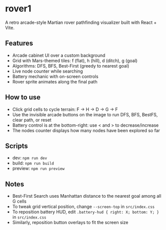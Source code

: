 # rover1

A retro arcade-style Martian rover pathfinding visualizer built with React + Vite.

## Features
- Arcade cabinet UI over a custom background
- Grid with Mars-themed tiles: f (flat), h (hill), d (ditch), g (goal)
- Algorithms: DFS, BFS, Best-First (greedy to nearest goal)
- Live node counter while searching
- Battery mechanic with on-screen controls
- Rover sprite animates along the final path

## How to use
- Click grid cells to cycle terrain: F → H → D → G → F
- Use the invisible arcade buttons on the image to run DFS, BFS, BestFS, clear path, or reset
- Battery control is at the bottom-right: use < and > to decrease/increase
- The nodes counter displays how many nodes have been explored so far

## Scripts
- dev: `npm run dev`
- build: `npm run build`
- preview: `npm run preview`

## Notes
- Best-First Search uses Manhattan distance to the nearest goal among all G cells
- To tweak grid vertical position, change `--screen-top` in `src/index.css`
- To reposition battery HUD, edit `.battery-hud { right: X; bottom: Y; }` in `src/index.css`
- Similarly, reposition button overlays to fit the screen size
